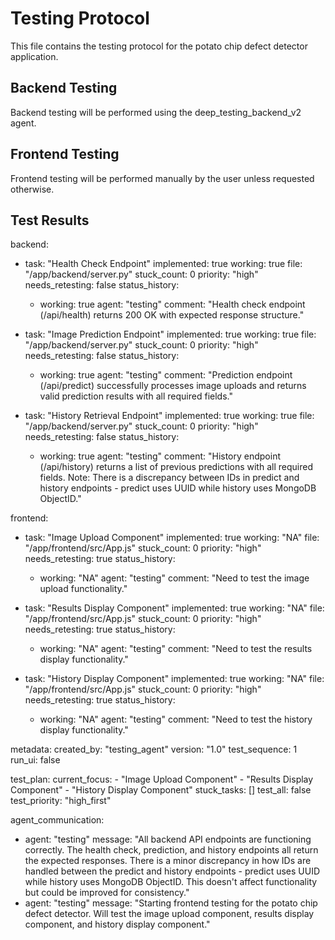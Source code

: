 # Testing Protocol

This file contains the testing protocol for the potato chip defect detector application.

## Backend Testing

Backend testing will be performed using the deep_testing_backend_v2 agent.

## Frontend Testing

Frontend testing will be performed manually by the user unless requested otherwise.

## Test Results

backend:
  - task: "Health Check Endpoint"
    implemented: true
    working: true
    file: "/app/backend/server.py"
    stuck_count: 0
    priority: "high"
    needs_retesting: false
    status_history:
      - working: true
        agent: "testing"
        comment: "Health check endpoint (/api/health) returns 200 OK with expected response structure."

  - task: "Image Prediction Endpoint"
    implemented: true
    working: true
    file: "/app/backend/server.py"
    stuck_count: 0
    priority: "high"
    needs_retesting: false
    status_history:
      - working: true
        agent: "testing"
        comment: "Prediction endpoint (/api/predict) successfully processes image uploads and returns valid prediction results with all required fields."

  - task: "History Retrieval Endpoint"
    implemented: true
    working: true
    file: "/app/backend/server.py"
    stuck_count: 0
    priority: "high"
    needs_retesting: false
    status_history:
      - working: true
        agent: "testing"
        comment: "History endpoint (/api/history) returns a list of previous predictions with all required fields. Note: There is a discrepancy between IDs in predict and history endpoints - predict uses UUID while history uses MongoDB ObjectID."

frontend:
  - task: "Image Upload Component"
    implemented: true
    working: "NA"
    file: "/app/frontend/src/App.js"
    stuck_count: 0
    priority: "high"
    needs_retesting: true
    status_history:
      - working: "NA"
        agent: "testing"
        comment: "Need to test the image upload functionality."

  - task: "Results Display Component"
    implemented: true
    working: "NA"
    file: "/app/frontend/src/App.js"
    stuck_count: 0
    priority: "high"
    needs_retesting: true
    status_history:
      - working: "NA"
        agent: "testing"
        comment: "Need to test the results display functionality."

  - task: "History Display Component"
    implemented: true
    working: "NA"
    file: "/app/frontend/src/App.js"
    stuck_count: 0
    priority: "high"
    needs_retesting: true
    status_history:
      - working: "NA"
        agent: "testing"
        comment: "Need to test the history display functionality."

metadata:
  created_by: "testing_agent"
  version: "1.0"
  test_sequence: 1
  run_ui: false

test_plan:
  current_focus:
    - "Image Upload Component"
    - "Results Display Component"
    - "History Display Component"
  stuck_tasks: []
  test_all: false
  test_priority: "high_first"

agent_communication:
  - agent: "testing"
    message: "All backend API endpoints are functioning correctly. The health check, prediction, and history endpoints all return the expected responses. There is a minor discrepancy in how IDs are handled between the predict and history endpoints - predict uses UUID while history uses MongoDB ObjectID. This doesn't affect functionality but could be improved for consistency."
  - agent: "testing"
    message: "Starting frontend testing for the potato chip defect detector. Will test the image upload component, results display component, and history display component."
